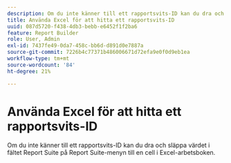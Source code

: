 ```yaml
---
description: Om du inte känner till ett rapportsvits-ID kan du dra och släppa värdet i fältet Report Suite på Report Suite-menyn till en cell i Excel-arbetsboken.
title: Använda Excel för att hitta ett rapportsvits-ID
uuid: 087d5720-f438-4db3-bebb-e6452f1f2ba6
feature: Report Builder
role: User, Admin
exl-id: 7437fe49-0da7-458c-bb6d-d891d0e7887a
source-git-commit: 7226b4c77371b486006671d72efa9e0f0d9eb1ea
workflow-type: tm+mt
source-wordcount: '84'
ht-degree: 21%

---
```


# Använda Excel för att hitta ett rapportsvits-ID

Om du inte känner till ett rapportsvits-ID kan du dra och släppa värdet i fältet Report Suite på Report Suite-menyn till en cell i Excel-arbetsboken.
